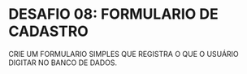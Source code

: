 # DESAFIO 08: FORMULARIO DE CADASTRO
CRIE UM FORMULARIO SIMPLES QUE REGISTRA O QUE O USUÁRIO DIGITAR NO BANCO DE DADOS.